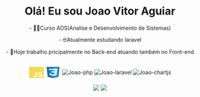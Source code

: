 
<div align="center">
 <h1>Olá! Eu sou Joao Vitor Aguiar</h1>    
  <p>- 👨‍🎓Curso ADS(Analise e Desenvolvimento de Sistemas)</p>
  <p>- 🤓Atualmente estudando laravel</p>  
  <p>- 💼Hoje trabalho pricipalmente no Back-end atuando também no Front-end</p> 
</div>
<div align="center" style="display: inline_block"><br>
  <img align="center" alt="Joao-Js" height="30" width="40" src="https://raw.githubusercontent.com/devicons/devicon/master/icons/javascript/javascript-plain.svg"
  <img align="center" alt="Joao-HTML" height="30" width="40" src="https://raw.githubusercontent.com/devicons/devicon/master/icons/html5/html5-original.svg">
  <img align="center" alt="Joao-CSS" height="30" width="40" src="https://raw.githubusercontent.com/devicons/devicon/master/icons/css3/css3-original.svg">
  <img align="center" alt="Joao-php" height="30" width="40" src="https://cdn.jsdelivr.net/gh/devicons/devicon/icons/php/php-original.svg" />
  <img align="center" alt="Joao-laravel" height="30" width="40" src="https://laravel.com/img/logomark.min.svg" />
  <img align="center" alt="Joao-chartjs" height="30" width="40"  src="https://www.chartjs.org/img/chartjs-logo.svg" />
</div> 
<br>
<div align="center"> 
  <a href = "mailto:joaovitor@sempreceub.com"><img src="https://img.shields.io/badge/-Gmail-%23333?style=for-the-badge&logo=gmail&logoColor=white" target="_blank"></a>
  <a href="https://www.linkedin.com/in/joaovitoraguiarsilva" target="_blank"><img src="https://img.shields.io/badge/-LinkedIn-%230077B5?style=for-the-badge&logo=linkedin&logoColor=white" target="_blank"></a>  
</div>
